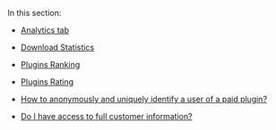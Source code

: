 [//]: # (title: Plugin Statistics)

In this section:

* [Analytics tab](analytics-tab.md)

* [Download Statistics](download-statistics.md)

* [Plugins Ranking](plugins-ranking.md)

* [Plugins Rating](plugins-rating.md)

* [How to anonymously and uniquely identify a user of a paid plugin?](identify-user-of-paid-plugin.md)

* [Do I have access to full customer information?](customer-information-access.md)
